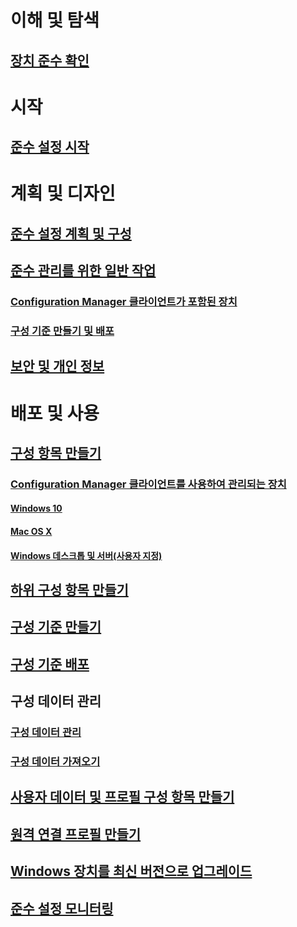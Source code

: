 # 이해 및 탐색
## [장치 준수 확인](understand/ensure-device-compliance.md)

# 시작
## [준수 설정 시작](get-started/get-started-with-compliance-settings.md)

# 계획 및 디자인
## [준수 설정 계획 및 구성](plan-design/plan-for-and-configure-compliance-settings.md)
## [준수 관리를 위한 일반 작업](plan-design/common-tasks-for-managing-compliance.md)
### [Configuration Manager 클라이언트가 포함된 장치](plan-design/common-tasks-for-managing-compliance-on-devices-with-the-client.md)
### [구성 기준 만들기 및 배포](plan-design/common-tasks-for-creating-and-deploying-configuration-baselines.md)
## [보안 및 개인 정보](plan-design/security-and-privacy-for-compliance-settings.md)

# 배포 및 사용

## [구성 항목 만들기](deploy-use/create-configuration-items.md)
### [Configuration Manager 클라이언트를 사용하여 관리되는 장치](deploy-use/configuration-items-for-devices-managed-with-the-client.md)
#### [Windows 10](deploy-use/create-configuration-items-for-windows-10-devices-managed-with-the-client.md)
#### [Mac OS X](deploy-use/create-configuration-items-for-mac-os-x-devices-managed-with-the-client.md)
#### [Windows 데스크톱 및 서버(사용자 지정)](deploy-use/create-custom-configuration-items-for-windows-desktop-and-server-computers-managed-with-the-client.md)
## [하위 구성 항목 만들기](deploy-use/create-child-configuration-items.md)

## [구성 기준 만들기](deploy-use/create-configuration-baselines.md)
## [구성 기준 배포](deploy-use/deploy-configuration-baselines.md)

## 구성 데이터 관리
### [구성 데이터 관리](deploy-use/management-tasks-for-configuration-data.md)
### [구성 데이터 가져오기](deploy-use/import-configuration-data.md)

## [사용자 데이터 및 프로필 구성 항목 만들기](deploy-use/create-user-data-and-profiles-configuration-items.md)
## [원격 연결 프로필 만들기](deploy-use/create-remote-connection-profiles.md)
## [Windows 장치를 최신 버전으로 업그레이드](deploy-use/upgrade-windows-version.md)
## [준수 설정 모니터링](deploy-use/monitor-compliance-settings.md)
